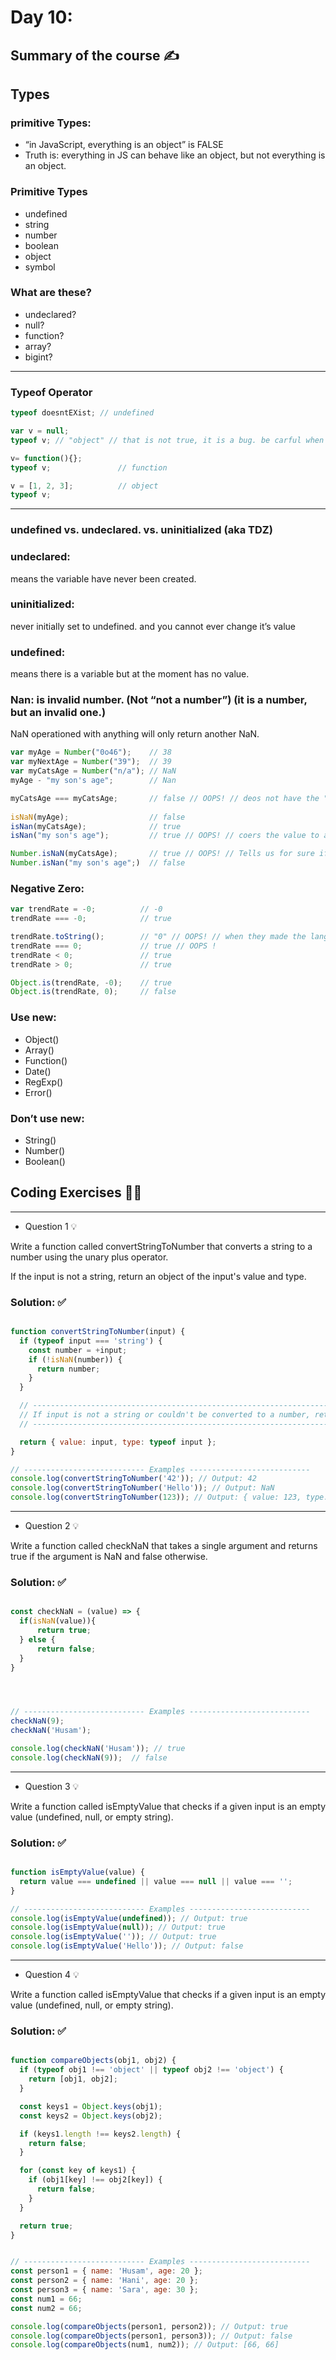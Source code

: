 # Day 10:

## Summary of the course ✍️

## Types 

### primitive Types:

- “in JavaScript, everything is an object” is FALSE
- Truth is: everything in JS can behave like an object, but not everything is an object.

### Primitive Types

- undefined
- string
- number
- boolean
- object
- symbol

### What are these?

- undeclared?
- null?
- function?
- array?
- bigint?

---

### Typeof Operator

```javascript
typeof doesntEXist; // undefined

var v = null;
typeof v; // "object" // that is not true, it is a bug. be carful when you find typeof "object", accidently being null

v= function(){};  
typeof v;               // function

v = [1, 2, 3];          // object 
typeof v;
```
---

### undefined vs. undeclared. vs. uninitialized (aka TDZ)

### undeclared:

means the variable have never been created.

### uninitialized:

never initially set to undefined. and you cannot ever change it’s value

### undefined:

means there is a variable but at the moment has no value.


### Nan: is invalid number. (Not “not a number”) (it is a number, but an invalid one.)

NaN operationed with anything will only return another NaN.

```jsx
var myAge = Number("0o46");    // 38
var myNextAge = Number("39");  // 39
var myCatsAge = Number("n/a"); // NaN
myAge - "my son's age";        // Nan

myCatsAge === myCatsAge;       // false // OOPS! // deos not have the "identity" property -> does not equal to itself.
 
isNaN(myAge);                  // false
isNan(myCatsAge);              // true
isNan("my son's age");         // true // OOPS! // coers the value to a number before checking if it is a NaN type

Number.isNaN(myCatsAge);       // true // OOPS! // Tells us for sure if it's a NaN or not.
Number.isNan("my son's age";)  // false
```

### Negative Zero:

```jsx
var trendRate = -0;          // -0
trendRate === -0;            // true

trendRate.toString();        // "0" // OOPS! // when they made the languege, they thought it would be wierd to return a "-0" as a string and the developers will get confused. so they "Helped" the developers :D ?????
trendRate === 0;             // true // OOPS !
trendRate < 0;               // true
trendRate > 0;               // true

Object.is(trendRate, -0);    // true 
Object.is(trendRate, 0);     // false
```

### Use new:

- Object()
- Array()
- Function()
- Date()
- RegExp()
- Error()

### Don’t use new:

- String()
- Number()
- Boolean()


## Coding Exercises 👨‍💻

---

- Question 1 💡
    
Write a function called convertStringToNumber that converts a string to a number using the unary plus operator.

If the input is not a string, return an object of the input's value and type.
    
  ### Solution: ✅
    
```jsx

function convertStringToNumber(input) {
  if (typeof input === 'string') {
    const number = +input; 
    if (!isNaN(number)) {
      return number;
    }
  }

  // -------------------------------------------------------------------------------
  // If input is not a string or couldn't be converted to a number, return an object with value and type
  // ---------------------------------------------------------------------------------

  return { value: input, type: typeof input };
}

// --------------------------- Examples ---------------------------
console.log(convertStringToNumber('42')); // Output: 42
console.log(convertStringToNumber('Hello')); // Output: NaN
console.log(convertStringToNumber(123)); // Output: { value: 123, type: 'number' }

```

---

- Question 2 💡
    
Write a function called checkNaN that takes a single argument and returns true if the argument is NaN and false otherwise.
    
  ### Solution: ✅
    
```jsx

const checkNaN = (value) => {
  if(isNaN(value)){
      return true;
  } else {
      return false;
  }
}




// --------------------------- Examples ---------------------------
checkNaN(9);
checkNaN('Husam');

console.log(checkNaN('Husam')); // true
console.log(checkNaN(9));  // false

```

---

- Question 3 💡
    
Write a function called isEmptyValue that checks if a given input is an empty value (undefined, null, or empty string).
    
  ### Solution: ✅
    
```jsx

function isEmptyValue(value) {
  return value === undefined || value === null || value === '';
}

// --------------------------- Examples ---------------------------
console.log(isEmptyValue(undefined)); // Output: true
console.log(isEmptyValue(null)); // Output: true
console.log(isEmptyValue('')); // Output: true
console.log(isEmptyValue('Hello')); // Output: false


```

---

- Question 4 💡
    
Write a function called isEmptyValue that checks if a given input is an empty value (undefined, null, or empty string).
    
  ### Solution: ✅
    
```jsx

function compareObjects(obj1, obj2) {
  if (typeof obj1 !== 'object' || typeof obj2 !== 'object') {
    return [obj1, obj2];
  }

  const keys1 = Object.keys(obj1);
  const keys2 = Object.keys(obj2);

  if (keys1.length !== keys2.length) {
    return false;
  }

  for (const key of keys1) {
    if (obj1[key] !== obj2[key]) {
      return false;
    }
  }

  return true;
}


// --------------------------- Examples ---------------------------
const person1 = { name: 'Husam', age: 20 };
const person2 = { name: 'Hani', age: 20 };
const person3 = { name: 'Sara', age: 30 };
const num1 = 66;
const num2 = 66;

console.log(compareObjects(person1, person2)); // Output: true
console.log(compareObjects(person1, person3)); // Output: false
console.log(compareObjects(num1, num2)); // Output: [66, 66]


```


